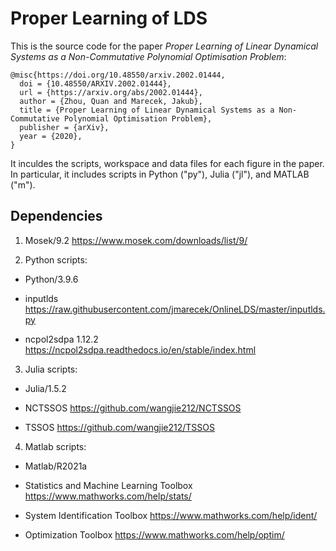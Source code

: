 # Proper Learning of LDS
 
This is the source code for the paper *Proper Learning of Linear Dynamical Systems as a Non-Commutative Polynomial Optimisation Problem*:

```
@misc{https://doi.org/10.48550/arxiv.2002.01444,
  doi = {10.48550/ARXIV.2002.01444},
  url = {https://arxiv.org/abs/2002.01444},
  author = {Zhou, Quan and Marecek, Jakub},
  title = {Proper Learning of Linear Dynamical Systems as a Non-Commutative Polynomial Optimisation Problem},
  publisher = {arXiv},  
  year = {2020}, 
}
```

It inculdes the scripts, workspace and data files for each figure in the paper. In particular, it includes scripts in Python ("py"), Julia ("jl"), and MATLAB ("m").

## Dependencies

1. Mosek/9.2 https://www.mosek.com/downloads/list/9/

2. Python scripts:

- Python/3.9.6

- inputlds https://raw.githubusercontent.com/jmarecek/OnlineLDS/master/inputlds.py

- ncpol2sdpa 1.12.2 https://ncpol2sdpa.readthedocs.io/en/stable/index.html

3. Julia scripts:

- Julia/1.5.2

- NCTSSOS https://github.com/wangjie212/NCTSSOS

- TSSOS https://github.com/wangjie212/TSSOS

4. Matlab scripts:

- Matlab/R2021a
 
- Statistics and Machine Learning Toolbox https://www.mathworks.com/help/stats/

- System Identification Toolbox https://www.mathworks.com/help/ident/

- Optimization Toolbox https://www.mathworks.com/help/optim/
